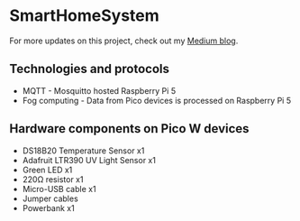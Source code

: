 # SmartHomeSystem
For more updates on this project, check out my [Medium blog](https://medium.com/@benji-IoT).

## Technologies and protocols
* MQTT - Mosquitto hosted Raspberry Pi 5
* Fog computing - Data from Pico devices is processed on Raspberry Pi 5


## Hardware components on Pico W devices
* DS18B20 Temperature Sensor x1
* Adafruit LTR390 UV Light Sensor x1
* Green LED x1
* 220Ω resistor x1
* Micro-USB cable x1
* Jumper cables
* Powerbank x1
